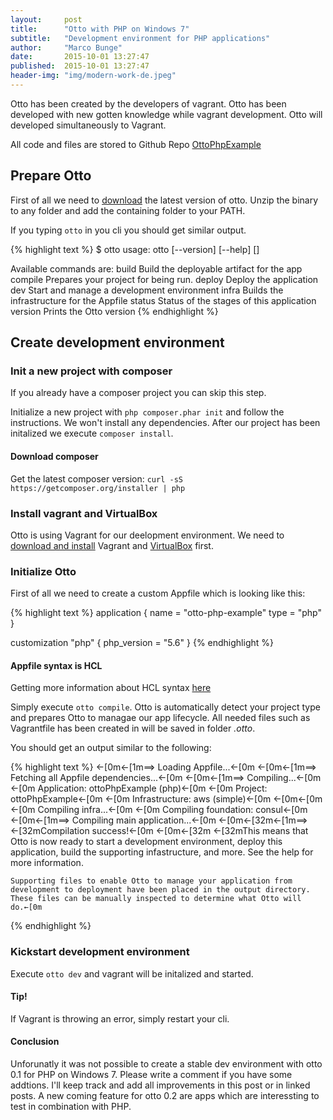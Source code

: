 ```yaml
---
layout:     post
title:      "Otto with PHP on Windows 7"
subtitle:   "Development environment for PHP applications"
author:     "Marco Bunge"
date:       2015-10-01 13:27:47
published:  2015-10-01 13:27:47
header-img: "img/modern-work-de.jpeg"
---
```


Otto has been created by the developers of vagrant. Otto has been developed with new gotten knowledge while vagrant development. 
Otto will developed simultaneously to Vagrant.

All code and files are stored to Github Repo <a href="https://github.com/mbunge/ottoPhpExample" target="_blank">OttoPhpExample</a>

## Prepare Otto

First of all we need to <a href="https://ottoproject.io/downloads.html" target="_blank">download</a> the latest version of otto. 
Unzip the binary to any folder and add the containing folder to your PATH.

If you typing `otto` in you cli you should get similar output.

{% highlight text %}
$ otto
usage: otto [--version] [--help] <command> [<args>]

Available commands are:
    build      Build the deployable artifact for the app
    compile    Prepares your project for being run.
    deploy     Deploy the application
    dev        Start and manage a development environment
    infra      Builds the infrastructure for the Appfile
    status     Status of the stages of this application
    version    Prints the Otto version
{% endhighlight %}

## Create development environment

### Init a new project with composer

If you already have a composer project you can skip this step.

Initialize a new project with `php composer.phar init` and follow the instructions. We won't install any dependencies.
After our project has been initalized we execute `composer install`.

<div class="callout callout-info">
    <h4>Download composer</h4>
    <p>Get the latest composer version: <code>curl -sS https://getcomposer.org/installer | php</code></p>
</div>

### Install vagrant and VirtualBox

Otto is using Vagrant for our deelopment environment. We need to <a href="https://www.vagrantup.com/downloads.html">download and install</a> Vagrant and <a href="https://www.virtualbox.org/wiki/Downloads" target="_blank">VirtualBox</a> first.

### Initialize Otto

First of all we need to create a custom Appfile which is looking like this:

{% highlight text %}
application {
    name = "otto-php-example"
    type = "php"
}

customization "php" {
    php_version = "5.6"
}
{% endhighlight %}

<div class="callout callout-info">
<h4>Appfile syntax is HCL</h4>
    <p>Getting more information about HCL syntax <a href="https://ottoproject.io/docs/appfile/syntax.html" target="_blank">here</a></p>
</div>

Simply execute `otto compile`. Otto is automatically detect your project type and prepares Otto to managae our app lifecycle. All needed files such as Vagrantfile has been created in will be saved in folder _.otto_.

You should get an output similar to the following:

{% highlight text %}
←[0m←[1m==> Loading Appfile...←[0m
←[0m←[1m==> Fetching all Appfile dependencies...←[0m
←[0m←[1m==> Compiling...←[0m
←[0m    Application:    ottoPhpExample (php)←[0m
←[0m    Project:        ottoPhpExample←[0m
←[0m    Infrastructure: aws (simple)←[0m
←[0m←[0m
←[0m    Compiling infra...←[0m
←[0m    Compiling foundation: consul←[0m
←[0m←[1m==> Compiling main application...←[0m
←[0m←[32m←[1m==> ←[32mCompilation success!←[0m
←[0m←[32m    ←[32mThis means that Otto is now ready to start a development environment,
    deploy this application, build the supporting infastructure, and
    more. See the help for more information.

    Supporting files to enable Otto to manage your application from
    development to deployment have been placed in the output directory.
    These files can be manually inspected to determine what Otto will do.←[0m
{% endhighlight %}

### Kickstart development environment

Execute `otto dev` and vagrant will be initalized and started.

<div class="callout callout-info">
<h4>Tip!</h4>
    <p>If Vagrant is throwing an error, simply restart your cli.</p>
</div>
<div class="callout callout-warning">
    <h4>Conclusion</h4>
    <p>Unforunatly it was not possible to create a stable dev environment with otto 0.1 for PHP on Windows 7. Please write a comment if you have some addtions. I'll keep track and add all improvements in this post or in linked posts. A new coming feature for otto 0.2 are apps which are interessting to test in combination with PHP.</p>
</div>
